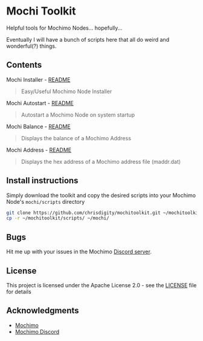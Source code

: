 # Mochi Toolkit

Helpful tools for Mochimo Nodes... hopefully...

Eventually I will have a bunch of scripts here that all do weird and wonderful(?) things.

## Contents

Mochi Installer - [README](readme/minst.md)

> Easy/Useful Mochimo Node Installer

Mochi Autostart - [README](readme/mauto.md)

> Autostart a Mochimo Node on system startup

Mochi Balance - [README](readme/mbal.md)

> Displays the balance of a Mochimo Address

Mochi Address - [README](readme/maddr.md)

> Displays the hex address of a Mochimo address file (maddr.dat)

## Install instructions

Simply download the toolkit and copy the desired scripts into your Mochimo Node's `mochi/scripts` directory

```bash
git clone https://github.com/chrisdigity/mochitoolkit.git ~/mochitoolkit
cp -r ~/mochitoolkit/scripts/ ~/mochi/
```

## Bugs

Hit me up with your issues in the Mochimo [Discord server](https://discord.gg/G8YVFMt).

## License

This project is licensed under the Apache License 2.0 - see the [LICENSE](LICENSE) file for details

## Acknowledgments

- [Mochimo](https://mochimo.org/)
- [Mochimo Discord](https://discord.gg/G8YVFMt)
